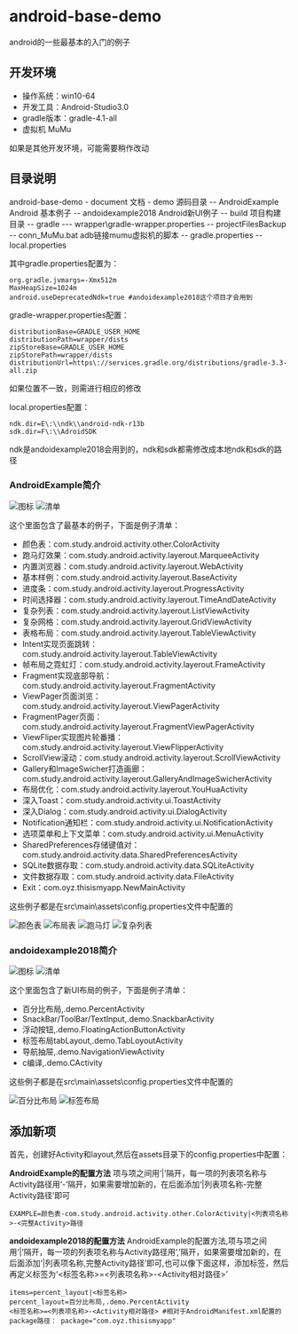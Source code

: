 # android-base-demo
android的一些最基本的入门的例子

## 开发环境

- 操作系统：win10-64
- 开发工具：Android-Studio3.0
- gradle版本：gradle-4.1-all
- 虚拟机 MuMu

如果是其他开发环境，可能需要稍作改动

## 目录说明

android-base-demo
\- document 文档
\- demo 源码目录
\-\- AndroidExample Android 基本例子
\-\- andoidexample2018 Android新UI例子
\-\- build 项目构建目录
\-\- gradle
\-\-\- wrapper\gradle-wrapper.properties
\-\- projectFilesBackup
\-\- conn_MuMu.bat adb链接mumu虚拟机的脚本
\-\- gradle.properties
\-\- local.properties

其中gradle.properties配置为：
```
org.gradle.jvmargs=-Xmx512m
MaxHeapSize=1024m
android.useDeprecatedNdk=true #andoidexample2018这个项目才会用到
```

gradle-wrapper.properties配置：
```
distributionBase=GRADLE_USER_HOME
distributionPath=wrapper/dists
zipStoreBase=GRADLE_USER_HOME
zipStorePath=wrapper/dists
distributionUrl=https\://services.gradle.org/distributions/gradle-3.3-all.zip
```
如果位置不一致，则需进行相应的修改

local.properties配置：
```
ndk.dir=E\:\\ndk\\android-ndk-r13b
sdk.dir=F\:\\AdroidSDK
```
ndk是andoidexample2018会用到的，ndk和sdk都需修改成本地ndk和sdk的路径

### AndroidExample简介

![图标](document/imgs/t1.png)
![清单](document/imgs/2018-05-19_224936.png)


这个里面包含了最基本的例子，下面是例子清单：

- 颜色表：com.study.android.activity.other.ColorActivity
- 跑马灯效果：com.study.android.activity.layerout.MarqueeActivity
- 内置浏览器：com.study.android.activity.layerout.WebActivity
- 基本样例：com.study.android.activity.layerout.BaseActivity
- 进度条：com.study.android.activity.layerout.ProgressActivity
- 时间选择器：com.study.android.activity.layerout.TimeAndDateActivity
- 复杂列表：com.study.android.activity.layerout.ListViewActivity
- 复杂网格：com.study.android.activity.layerout.GridViewActivity
- 表格布局：com.study.android.activity.layerout.TableViewActivity
- Intent实现页面跳转：com.study.android.activity.layerout.TableViewActivity
- 帧布局之霓虹灯：com.study.android.activity.layerout.FrameActivity
- Fragment实现底部导航：com.study.android.activity.layerout.FragmentActivity
- ViewPager页面浏览：com.study.android.activity.layerout.ViewPagerActivity
- FragmentPager页面：com.study.android.activity.layerout.FragmentViewPagerActivity
- ViewFliper实现图片轮番播：com.study.android.activity.layerout.ViewFlipperActivity
- ScrollView滚动：com.study.android.activity.layerout.ScrollViewActivity
- Gallery和ImageSwicher打造画廊：com.study.android.activity.layerout.GalleryAndImageSwicherActivity
- 布局优化：com.study.android.activity.layerout.YouHuaActivity
- 深入Toast：com.study.android.activity.ui.ToastActivity
- 深入Dialog：com.study.android.activity.ui.DialogActivity
- Notification通知栏：com.study.android.activity.ui.NotificationActivity
- 选项菜单和上下文菜单：com.study.android.activity.ui.MenuActivity
- SharedPreferences存储键值对：com.study.android.activity.data.SharedPreferencesActivity
- SQLite数据存取：com.study.android.activity.data.SQLiteActivity
- 文件数据存取：com.study.android.activity.data.FileActivity
- Exit：com.oyz.thisismyapp.NewMainActivity

这些例子都是在src\main\assets\config.properties文件中配置的

![颜色表](document/imgs/20180519225028.png)
![布局表](document/imgs/2018-05-19_225203.png)
![跑马灯](document/imgs/2018-05-19_225229.png)
![复杂列表](document/imgs/2018-05-19_225203.png)

### andoidexample2018简介
![图标](document/imgs/t2.png)
![清单](document/imgs/2018-05-19_225251.png)

这个里面包含了新UI布局的例子，下面是例子清单：
- 百分比布局,.demo.PercentActivity
- SnackBar/ToolBar/TextInput,.demo.SnackbarActivity
- 浮动按钮,.demo.FloatingActionButtonActivity
- 标签布局tabLayout,.demo.TabLoyoutActivity
- 导航抽屉,.demo.NavigationViewActivity
- c编译,.demo.CActivity

这些例子都是在src\main\assets\config.properties文件中配置的

![百分比布局](document/imgs/2018-05-19_225313.png)
![标签布局](document/imgs/2018-05-19_225329.png)

## 添加新项

首先，创建好Activity和layout,然后在assets目录下的config.properties中配置：

**AndroidExample的配置方法**
项与项之间用‘|’隔开，每一项的列表项名称与Activity路径用‘-’隔开，如果需要增加新的，在后面添加‘|列表项名称-完整Activity路径’即可

```
EXAMPLE=颜色表-com.study.android.activity.other.ColorActivity|<列表项名称>-<完整Activity>路径

```

**andoidexample2018的配置方法**
AndroidExample的配置方法,项与项之间用‘|’隔开，每一项的列表项名称与Activity路径用‘,’隔开，如果需要增加新的，在后面添加‘|列表项名称,完整Activity路径’即可,也可以像下面这样，添加标签，然后再定义标签为‘<标签名称>=<列表项名称>-<Activity相对路径>’

```
items=percent_layout|<标签名称>
percent_layout=百分比布局,.demo.PercentActivity
<标签名称>=<列表项名称>-<Activity相对路径> #相对于AndroidManifest.xml配置的package路径： package="com.oyz.thisismyapp"
```




